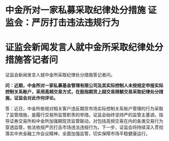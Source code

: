 # 中金所对一家私募采取纪律处分措施 证监会：严厉打击违法违规行为

# 证监会新闻发言人就中金所采取纪律处分措施答记者问

证监会新闻发言人就中金所采取纪律处分措施答记者问。

**问：近期，中金所对一家私募基金管理有限公司及其实际控制人未按规定申报实际控制关系账户，采用高频交易方式，在股指期货上超交易限额交易采取纪律处分措施，证监会对此作何评论。**

答：近日，中金所依规对相关客户违反期货市场实际控制关系账户管理的行为采取了监管措施，是履行交易所监管职责的举措。证监会始终坚持严的监管主基调，指导证券交易所和中金所加强期现货监管联动，对包括高频交易在内的各类交易行为穿透监管，依法依规严厉打击市场违法违规行为。下一步，证监会将持续深入贯彻落实中央金融工作会议精神，全面加强监管，切实保障市场平稳健康运行。

